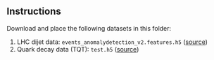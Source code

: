 ## Instructions

Download and place the following datasets in this folder:

1. LHC dijet data: `events_anomalydetection_v2.features.h5` ([source](https://zenodo.org/record/6466204))
2. Quark decay data (TQT): `test.h5` ([source](https://zenodo.org/record/2603256))